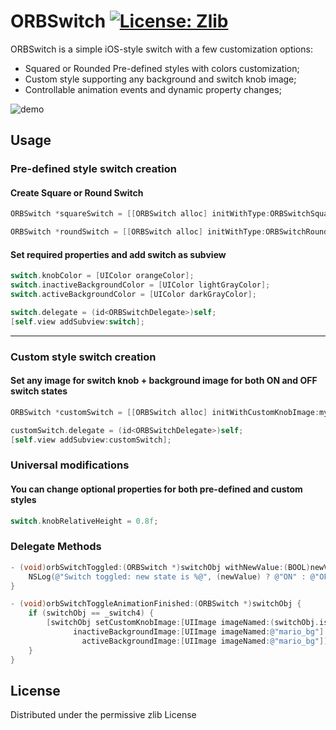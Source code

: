 # ORBSwitch [![License: Zlib](https://img.shields.io/badge/License-Zlib-lightgrey.svg)](https://opensource.org/licenses/Zlib)

ORBSwitch is a simple iOS-style switch with a few customization options:

 * Squared or Rounded Pre-defined styles with colors customization;
 * Custom style supporting any background and switch knob image;
 * Controllable animation events and dynamic property changes;


![demo](Screenshots/demo.gif)

## Usage

### Pre-defined style switch creation

#### Create Square or Round Switch
```objective-c
ORBSwitch *squareSwitch = [[ORBSwitch alloc] initWithType:ORBSwitchSquare frame:CGRectMake(0, 0, 200, 120)];

ORBSwitch *roundSwitch = [[ORBSwitch alloc] initWithType:ORBSwitchRound frame:CGRectMake(0, 0, 200, 120)];
```

#### Set required properties and add switch as subview
```objective-c
switch.knobColor = [UIColor orangeColor];
switch.inactiveBackgroundColor = [UIColor lightGrayColor];
switch.activeBackgroundColor = [UIColor darkGrayColor];

switch.delegate = (id<ORBSwitchDelegate>)self;
[self.view addSubview:switch];
```

<hr>

### Custom style switch creation

#### Set any image for switch knob + background image for both ON and OFF switch states

```objective-c
ORBSwitch *customSwitch = [[ORBSwitch alloc] initWithCustomKnobImage:myKnobUIImage inactiveBackgroundImage:myOffStateBackgroundUIImage activeBackgroundImage:myOnStateBackgroundUIImage frame:CGRectMake(0, 0, 200, 120)];

customSwitch.delegate = (id<ORBSwitchDelegate>)self;
[self.view addSubview:customSwitch];
```

### Universal modifications
#### You can change optional properties for both pre-defined and custom styles
```objective-c
switch.knobRelativeHeight = 0.8f;
```

### Delegate Methods
```objective-c
- (void)orbSwitchToggled:(ORBSwitch *)switchObj withNewValue:(BOOL)newValue {
    NSLog(@"Switch toggled: new state is %@", (newValue) ? @"ON" : @"OFF");
}

- (void)orbSwitchToggleAnimationFinished:(ORBSwitch *)switchObj {
    if (switchObj == _switch4) {
        [switchObj setCustomKnobImage:[UIImage imageNamed:(switchObj.isOn) ? @"mario_l" : @"mario_r"]
              inactiveBackgroundImage:[UIImage imageNamed:@"mario_bg"]
                activeBackgroundImage:[UIImage imageNamed:@"mario_bg"]];
    }
}
```

## License
Distributed under the permissive zlib License

